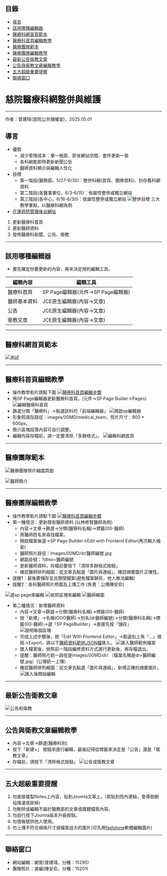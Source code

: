 ## 目錄

- [導言](#導言)
- [該用哪種編輯器](#該用哪種編輯器)
- [醫療科網首頁範本](#醫療科網首頁範本)
- [醫療科首頁編輯教學](#醫療科首頁編輯教學)
-  [醫療團隊範本](#醫療團隊範本)
- [醫療團隊編輯教學](#醫療團隊編輯教學)
- [最新公告衛教文章](#最新公告衛教文章)
- [公告與衛教文章編輯教學](#公告與衛教文章編輯教學)
- [五大超級重要提醒](#五大超級重要提醒)
- [聯絡窗口](#聯絡窗口)
# 慈院醫療科網整併與維護
---
作者：曾建瑋(慈院公共傳播室)，2025.05.01
## 導言
- 優勢
	- 減少管理成本：單一帳密、節省網站空間、套件更新一致
	- 各科網能即時更新新聞公告
	- 醫師資料顯示與編輯人性化
- 目標
	- 第一階段(醫務部，5/27-6/30)：整併科網(首頁、團隊資料)、封存舊科網資料
	- 第二階段(各醫事單位，6/3-6/15)：依屬性整併或獨立網站
	- 第三階段(各中心，6/16-6/30)：依屬性整併或獨立網站
![整併目標](pic/goal2.png)
三大教學重點，以醫療科網為例
- [花蓮慈院管理後台網址](https://hlmedit.tzuchi.com.tw/hualien/home/administrator/)
1. 更新醫療科首頁
2. 更新醫師資料
3. 發佈醫療科新聞、公告、衛教
---
## 該用哪種編輯器
- 要先確定你要更新的內容，再來決定用的編輯工具。

| 編輯內容   | 編輯工具                       |
| ------ | -------------------------- |
| 醫療科首頁  | SP Page編輯器(元件->SP Page編輯器) |
| 醫師基本資料 | JCE原生編輯器(內容->文章)           |
| 公告     | JCE原生編輯器(內容->文章)           |
| 衛教文章   | JCE原生編輯器(內容->文章)           |

---
## 醫療科網首頁範本
![測試](pic/homepage.png)

---
## 醫療科首頁編輯教學
- 操作教學影片請點下圖
[![醫療科首頁編輯步驟](https://img.youtube.com/vi/tJuq3MozA2w/0.jpg)](https://www.youtube.com/watch?v=tJuq3MozA2w)
- 用SP Page編輯器更新醫療科首頁。(元件->SP Page Buider->Pages)
![編輯醫療科首頁](pic/sp-page01.png)
- 篩選分類「醫療科」->點選該科的「前端編輯器」
![開啟sp編輯器](pic/sp-cate-editor.png)
- 形象照請存路徑：images/00MD/medical_team，照片尺寸：900 * 600px。
- 簡介區塊段落內容可自行調整。
- 編輯內容存檔前，請一定要清除「多餘格式」。
![編輯科網首頁](pic/medical-speditor.png)

---
## 醫療團隊範本

![醫療團隊照片縮圖頁面](pic/medical-team.png)

![醫師簡介](pic/lin.png)

---
## 醫療團隊編輯教學
- 操作教學影片請點下圖
[![醫療科首頁編輯步驟](https://img.youtube.com/vi/wYV58wiVkn8/0.jpg)](https://www.youtube.com/watch?v=wYV58wiVkn8)
- 第一種情況：更新既有醫師資料 (以林修賢醫師為例)
	- 內容->文章->篩選->分類(醫療科名稱)->標籤(00-醫師)
	- 用醫師姓名來尋找檔案。
	- 開啟檔案後選->SP Page Builder->Edit with Frontend Editor(再次輸入帳密)
	- 醫師照片路徑：images/00MD/dr/醫師編號.jpg
	- 網路掛號：?dtno=醫師編號
	- 更新醫師資料，存檔前要按下「清除多餘格式按鈕」
	- 確認醫師排列縮圖：從文章去點選「圖片與連結」，確認摘要圖片正確性。
- 提醒1：最後要儲存並且關閉檔案(避免檔案鎖死，他人無法編輯)
- 提醒2：各科醫師照片修圖及上傳工作 (負責：公傳陳安俞)

![選sp page來編輯](pic/editor-lin.png)
![依照區塊來編輯](pic/editor-lin2.png)
![醫師縮圖](pic/dr-pic.png)
- 第二種情況：新增醫師資料
	- 內容->文章->篩選->分類(醫療科名稱)->標籤(00-醫師)
	- 按「新建」->名稱(OOO醫師)->別名(dr醫師編號)->分類(醫療科名稱)->標籤(00-醫師)->選「SP PageBuilder」->直接先按「儲存」
![說明每個區塊](pic/new-dr.png)
	- 完成上述步驟後，按「Edit With Frontend Editor」->點選右上角「...」按鈕->Export，將以下[醫師資料範例JSON檔](https://drive.google.com/file/d/1oBwWFhSFFyXtu0lAE-Z4JE9h6cTzBJcY/view?usp=sharing)匯入。
![匯入醫師範例檔案](pic/import01.png)
	- 匯入檔案後，依照前一階段編修資料方式進行更新後，再存檔退出。
	- 提醒：醫師照片統一路徑是images/00MD/dr/ （檔案名稱是dr+醫師編號.jpg）(公傳統一上傳)
	- 確認醫師排列縮圖：從文章去點選「圖片與連結」，新增正確的摘要圖片。
![匯入後開始編輯](pic/dr-tmp.png)

---
## 最新公告衛教文章
![公告和衛教](pic/news-edu.png)

---
## 公告與衛教文章編輯教學
- 內容->文章->篩選(醫療科別)
- 按下「新建+」 按鈕來進行編輯，最後記得從標籤來決定是「公告」還是「衛教文章」
- 存檔前，請按下「清除格式按鈕」
![公告或衛教文章](pic/edit-news-edu.png)

---
## 五大超級重要提醒
1. 勿直接複製Notes上內容，貼到Joomla文章上。(若貼到院內連結，會導致網站降速或掛掉)
2. 勿刪除或編輯不屬於醫務部的文章或媒體檔案內容。
3. 勿自行按下Joomla版本升級按鈕。
4. 勿借帳號供他人使用。
5. 勿上傳不符合規格尺寸或檔案過大的圖片(可先用[faststone](https://www.faststone.org/)軟體編輯圖片)
---
## 聯絡窗口
- 網站編輯：網管(曾建瑋，分機：15295)
- 團隊照片：美編(陳安俞，分機：15201)
